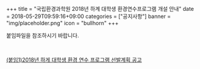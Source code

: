+++
title = "국립환경과학원 2018년 하계 대학생 환경연수프로그램 개설 안내"
date = 2018-05-29T09:59:16+09:00
categories = ["공지사항"]
banner = "img/placeholder.png"
icon = "bullhorn"
+++
<!--more-->

붙임파일을 참조하시기 바랍니다.

<br>

[(붙임1)2018년 하게 대학생 환경 연수 프로그램 선발계획 공고](/files/(붙임1)2018년_하게_대학생_환경_연수_프로그램_선발계획_공고.hwp)

<br>
